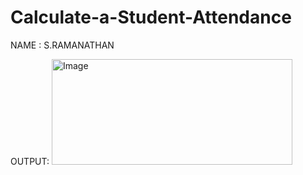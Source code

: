# Calculate-a-Student-Attendance
NAME : S.RAMANATHAN 
  
 OUTPUT:
      <img width="385" height="169" alt="Image" src="https://github.com/user-attachments/assets/bca9a9fc-26af-4591-8072-6f7928746ff1" />
